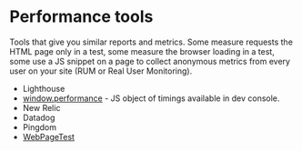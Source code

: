# Performance tools

Tools that give you similar reports and metrics. Some measure requests the HTML page only in a test, some measure the browser loading in a test, some use a JS snippet on a page to collect anonymous metrics from every user on your site (RUM or Real User Monitoring).

- Lighthouse
- [window.performance](https://michaelcurrin.github.io/dev-cheatsheets/cheatsheets/javascript/general/performance.html) - JS object of timings available in dev console.
- New Relic
- Datadog
- Pingdom
- [WebPageTest](https://www.webpagetest.org/)
